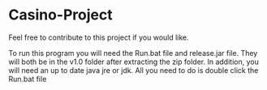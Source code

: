# Casino-Project
Feel free to contribute to this project if you would like.

To run this program you will need the Run.bat file and release.jar file. They will both be in the v1.0 folder after extracting the zip folder. In addition, you will need an up to date java jre or jdk. All you need to do is double click the Run.bat file
